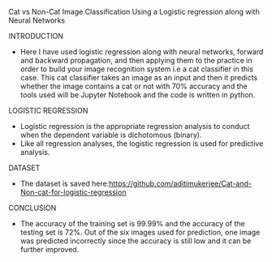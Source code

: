  Cat vs Non-Cat Image Classification Using a Logistic regression along with Neural Networks 
 
INTRODUCTION 
- Here I have used logistic regression along with neural networks, forward and backward propagation, and then applying them to the practice in order to build your image recognition system  i.e a cat classifier in this case. 
This cat classifier takes an image as an input and then it predicts whether the image contains a cat or 
not with 70% accuracy and the tools used will be Jupyter Notebook and the code is written in python.

LOGISTIC REGRESSION
- Logistic regression is the appropriate regression analysis to conduct when the dependent variable is dichotomous (binary). 
- Like all regression analyses, the logistic regression is used for predictive analysis.


DATASET
- The dataset is saved here:https://github.com/aditimukerjee/Cat-and-Non-cat-for-logistic-regression



CONCLUSION
- The accuracy of the training set is 99.99% and the accuracy of the testing set is 72%. Out of the six images used for prediction, one image was predicted incorrectly since the accuracy is still low and it can be further improved.
